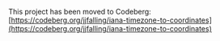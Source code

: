 This project has been moved to Codeberg: [https://codeberg.org/jjfalling/iana-timezone-to-coordinates](https://codeberg.org/jjfalling/iana-timezone-to-coordinates)
